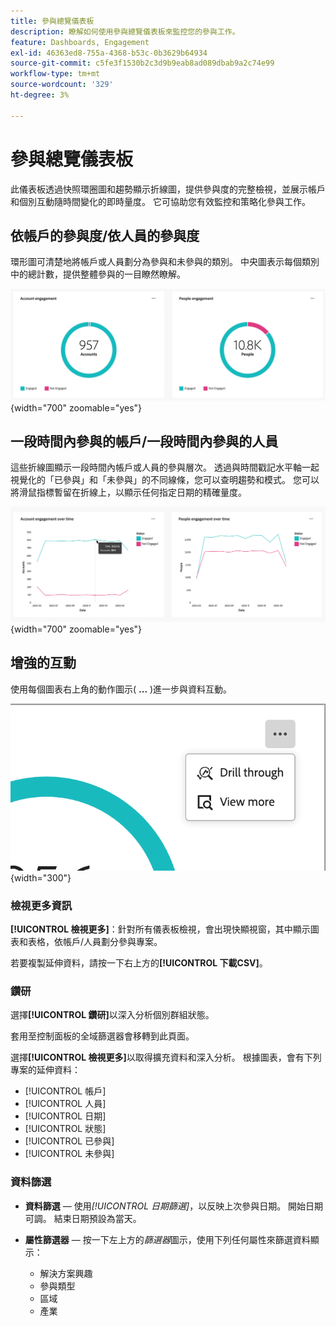 ```yaml
---
title: 參與總覽儀表板
description: 瞭解如何使用參與總覽儀表板來監控您的參與工作。
feature: Dashboards, Engagement
exl-id: 46363ed8-755a-4368-b53c-0b3629b64934
source-git-commit: c5fe3f1530b2c3d9b9eab8ad089dbab9a2c74e99
workflow-type: tm+mt
source-wordcount: '329'
ht-degree: 3%

---
```


# 參與總覽儀表板

此儀表板透過快照環圈圖和趨勢顯示折線圖，提供參與度的完整檢視，並展示帳戶和個別互動隨時間變化的即時量度。 它可協助您有效監控和策略化參與工作。

<!-- To generate a shareable PDF of your current view, click **[!UICONTROL Export]** at the top-right corner of the page. To engage with the data, use the action menu in the top-right corner. -->

## 依帳戶的參與度/依人員的參與度

環形圖可清楚地將帳戶或人員劃分為參與和未參與的類別。 中央圖表示每個類別中的總計數，提供整體參與的一目瞭然瞭解。

![帳戶和人員的參與度](assets/engagement-accounts-people.png){width="700" zoomable="yes"}

## 一段時間內參與的帳戶/一段時間內參與的人員

這些折線圖顯示一段時間內帳戶或人員的參與層次。 透過與時間戳記水平軸一起視覺化的「已參與」和「未參與」的不同線條，您可以查明趨勢和模式。 您可以將滑鼠指標暫留在折線上，以顯示任何指定日期的精確量度。

![帳戶和人員在一段時間內的參與](assets/engagement-accounts-people-over-time.png){width="700" zoomable="yes"}

## 增強的互動

使用每個圖表右上角的動作圖示( **...** )進一步與資料互動。

![參與儀表板資料 — 動作功能表](assets/engagement-action-menu.png){width="300"}

### 檢視更多資訊

**[!UICONTROL 檢視更多]**：針對所有儀表板檢視，會出現快顯視窗，其中顯示圖表和表格，依帳戶/人員劃分參與專案。

若要複製延伸資料，請按一下右上方的&#x200B;**[!UICONTROL 下載CSV]**。

### 鑽研

選擇&#x200B;**[!UICONTROL 鑽研]**&#x200B;以深入分析個別群組狀態。

套用至控制面板的全域篩選器會移轉到此頁面。

選擇&#x200B;**[!UICONTROL 檢視更多]**&#x200B;以取得擴充資料和深入分析。 根據圖表，會有下列專案的延伸資料：

* [!UICONTROL 帳戶]
* [!UICONTROL 人員]
* [!UICONTROL 日期]
* [!UICONTROL 狀態]
* [!UICONTROL 已參與]
* [!UICONTROL 未參與]
<!-- 
* [!UICONTROL Engagement activities]
* [!UICONTROL Last engagement date]
* [!UICONTROL Region]
* [!UICONTROL Industry]
* [!UICONTROL People]
* [!UICONTROL Name]
* [!UICONTROL Person ID]
* [!UICONTROL Status]
* [!UICONTROL Email]
--->

### 資料篩選

* **資料篩選** — 使用&#x200B;_[!UICONTROL 日期篩選]_，以反映上次參與日期。 開始日期可調。 結束日期預設為當天。

* **屬性篩選器** — 按一下左上方的&#x200B;_篩選器_&#x200B;圖示，使用下列任何屬性來篩選資料顯示：

   * 解決方案興趣
   * 參與類型
   * 區域
   * 產業
  <!-- * Account's Industry -->
